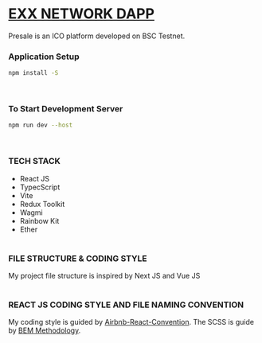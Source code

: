 # [EXX NETWORK DAPP](https://exx-network-teal.vercel.app/)

Presale is an ICO platform developed on BSC Testnet. <br />

### Application Setup

```bash
npm install -S
```

<br />

### To Start Development Server

```bash
npm run dev --host
```

<br />

### TECH STACK

- React JS
- TypecScript
- Vite
- Redux Toolkit
- Wagmi
- Rainbow Kit
- Ether <br /> <br />

### FILE STRUCTURE & CODING STYLE

My project file structure is inspired by Next JS and Vue JS <br /> <br />

### REACT JS CODING STYLE AND FILE NAMING CONVENTION

My coding style is guided by
[Airbnb-React-Convention](https://github.com/Alabs02/Airbnb-React-Convention). The SCSS is
guide by [BEM Methodology](https://en.bem.info/methodology/quick-start/).
